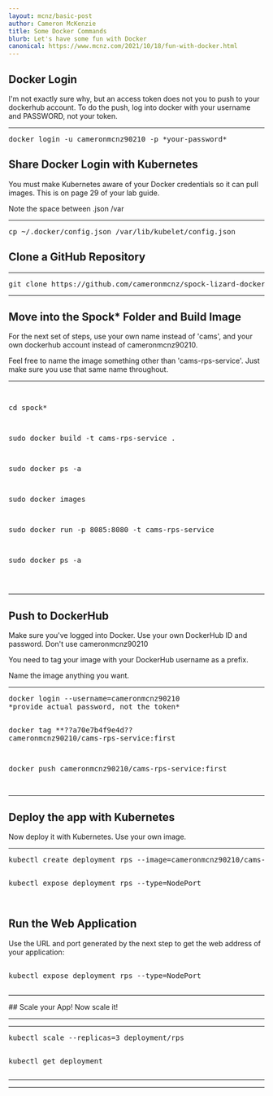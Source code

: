 ```yaml
---
layout: mcnz/basic-post
author: Cameron McKenzie
title: Some Docker Commands
blurb: Let's have some fun with Docker
canonical: https://www.mcnz.com/2021/10/18/fun-with-docker.html
---
```


## Docker Login

I'm not exactly sure why, but an access token does not you to push to your dockerhub account. To do the push, log into docker with your username and PASSWORD, not your token.
<hr/>
<pre>
docker login -u cameronmcnz90210 -p *your-password*
</pre>

## Share Docker Login with Kubernetes

You must make Kubernetes aware of your Docker credentials so it can pull images. This is on page 29 of your lab guide.

Note the space between .json /var
<hr>
<pre>
cp ~/.docker/config.json /var/lib/kubelet/config.json
</pre>
</hr>

## Clone a GitHub Repository
<hr/>
<pre>
git clone https://github.com/cameronmcnz/spock-lizard-docker.git
</pre>
<hr/>


## Move into the Spock* Folder and Build Image

For the next set of steps, use your own name instead of 'cams', and your own dockerhub account instead of cameronmcnz90210.

Feel free to name the image something other than 'cams-rps-service'. Just make sure you use that same name throughout.
<hr/>
<pre>

cd spock*

sudo docker build -t cams-rps-service .

sudo docker ps -a

sudo docker images

sudo docker run -p 8085:8080 -t cams-rps-service

sudo docker ps -a


</pre><hr/>

## Push to DockerHub

Make sure you've logged into Docker. Use your own DockerHub ID and password. Don't use cameronmcnz90210

You need to tag your image with your DockerHub username as a prefix.

Name the image anything you want.

<hr/><pre>
docker login --username=cameronmcnz90210
*provide actual password, not the token*

docker tag **??a70e7b4f9e4d?? cameronmcnz90210/cams-rps-service:first

docker push cameronmcnz90210/cams-rps-service:first

</pre>
<hr/>

## Deploy the app with Kubernetes

Now deploy it with Kubernetes. Use your own image.
<hr/>
<pre>
kubectl create deployment rps --image=cameronmcnz90210/cams-rps-service:first --port=8080 

kubectl expose deployment rps --type=NodePort

</pre>

## Run the Web Application

Use the URL and port generated by the next step to get the web address of your application:
<pre>

kubectl expose deployment rps --type=NodePort

</pre>
<hr/>
## Scale your App!
Now scale it!
<hr/>


<hr/><pre>
kubectl scale --replicas=3 deployment/rps

kubectl get deployment
</pre><hr/>
<hr/>



